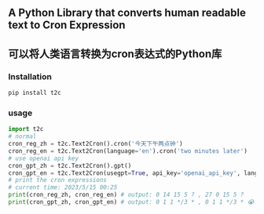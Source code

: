 ## A Python Library that converts human readable text to Cron Expression
## 可以将人类语言转换为cron表达式的Python库

### Installation
``` bash
pip install t2c
```

### usage
``` python
import t2c
# normal
cron_reg_zh = t2c.Text2Cron().cron('今天下午两点钟')
cron_reg_en = t2c.Text2Cron(language='en').cron('two minutes later')
# use openai api key
cron_gpt_zh = t2c.Text2Cron().gpt()
cron_gpt_en = t2c.Text2Cron(usegpt=True, api_key='openai_api_key', language='en').gpt('two minutes later')
# print the cron expressions
# current time: 2023/5/15 00:25
print(cron_reg_zh, cron_reg_en) # output: 0 14 15 5 ? , 27 0 15 5 ?
print(cron_gpt_zh, cron_gpt_en) # output: 0 1 1 */3 * , 0 1 1 */3 * 😭
```